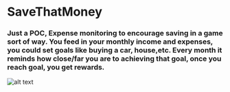 # SaveThatMoney
### Just a POC, Expense monitoring to encourage saving in a game sort of way. You feed in your monthly income and expenses, you could set goals like buying a car, house,etc. Every month it reminds how close/far you are to achieving that goal, once you reach goal, you get rewards. 
![alt text](https://cdn.pixabay.com/photo/2018/06/03/17/36/save-3451075_960_720.jpg)
